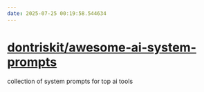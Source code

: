 ```yaml
---
date: 2025-07-25 00:19:58.544634
---
```


# [dontriskit/awesome-ai-system-prompts](https://github.com/dontriskit/awesome-ai-system-prompts)

collection of system prompts for top ai tools
